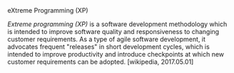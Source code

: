 <div id="cli">
<popover id="pop:cli" placement="top">
  <div slot="content">
    <include src="definitions.md#def-cli" />
  </div>
</popover>
</div>

<div id="rcs">
<popover id="pop:rcs" placement="top">
  <div slot="content">
    <include src="definitions.md#def-rcs" />
  </div>
</popover>
</div>

<div id="sut">
<popover id="pop:sut" placement="top">
  <div slot="content">
    <include src="definitions.md#def-sut" />
  </div>
</popover>
</div>

<div id="xp">
<popover id="pop:xp" title="eXtreme Programming (XP)">eXtreme Programming (XP)
<div slot="content">

_Extreme programming (XP)_ is a software development methodology which is intended to improve software quality and responsiveness to changing customer requirements. As a type of agile software development, it advocates frequent "releases" in short development cycles, which is intended to improve productivity and introduce checkpoints at which new customer requirements can be adopted.  [wikipedia, 2017.05.01]

</div>
</popover>
</div>